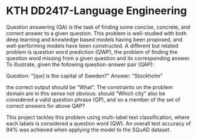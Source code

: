 # KTH DD2417-Language Engineering

Question answering (QA) is the task of finding some concise, concrete, and correct answer
to a given question. This problem is well-studied with both deep learning and knowledge
based models having been proposed, and well-performing models have been constructed.
A different but related problem is question word prediction (QWP), the problem of
finding the question word missing from a given question and its corresponding answer. To
illustrate, given the following question-answer pair (QAP):

Question: "[qw] is the capital of Sweden?"
Answer: "Stockholm"
  
the correct output should be “What“. The constraints on the problem domain are in this sense
not obvious: should “Which city“ also be considered a valid question phrase (QP), and so a
member of the set of correct answers for above QAP?
  
This project tackles this problem using multi-label text classification, where each labels is considered a question word (QW). An overall test accuracy of 94% was achieved when applying the model to the SQuAD dataset.
